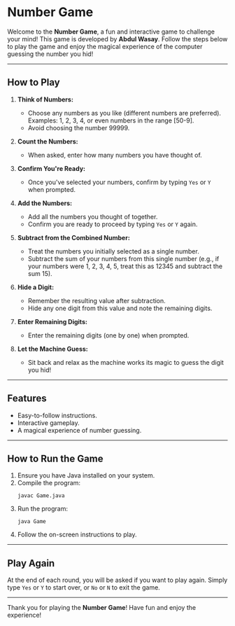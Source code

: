 # Number Game

Welcome to the **Number Game**, a fun and interactive game to challenge your mind! This game is developed by **Abdul Wasay**. Follow the steps below to play the game and enjoy the magical experience of the computer guessing the number you hid!

---

## How to Play

1. **Think of Numbers:**
   - Choose any numbers as you like (different numbers are preferred). Examples: 1, 2, 3, 4, or even numbers in the range [50-9].
   - Avoid choosing the number 99999.

2. **Count the Numbers:**
   - When asked, enter how many numbers you have thought of.

3. **Confirm You're Ready:**
   - Once you've selected your numbers, confirm by typing `Yes` or `Y` when prompted.

4. **Add the Numbers:**
   - Add all the numbers you thought of together.
   - Confirm you are ready to proceed by typing `Yes` or `Y` again.

5. **Subtract from the Combined Number:**
   - Treat the numbers you initially selected as a single number.
   - Subtract the sum of your numbers from this single number (e.g., if your numbers were 1, 2, 3, 4, 5, treat this as 12345 and subtract the sum 15).

6. **Hide a Digit:**
   - Remember the resulting value after subtraction.
   - Hide any one digit from this value and note the remaining digits.

7. **Enter Remaining Digits:**
   - Enter the remaining digits (one by one) when prompted.

8. **Let the Machine Guess:**
   - Sit back and relax as the machine works its magic to guess the digit you hid!

---

## Features
- Easy-to-follow instructions.
- Interactive gameplay.
- A magical experience of number guessing.

---

## How to Run the Game
1. Ensure you have Java installed on your system.
2. Compile the program:
   ```
   javac Game.java
   ```
3. Run the program:
   ```
   java Game
   ```
4. Follow the on-screen instructions to play.

---

## Play Again
At the end of each round, you will be asked if you want to play again. Simply type `Yes` or `Y` to start over, or `No` or `N` to exit the game.

---

Thank you for playing the **Number Game**! Have fun and enjoy the experience!

